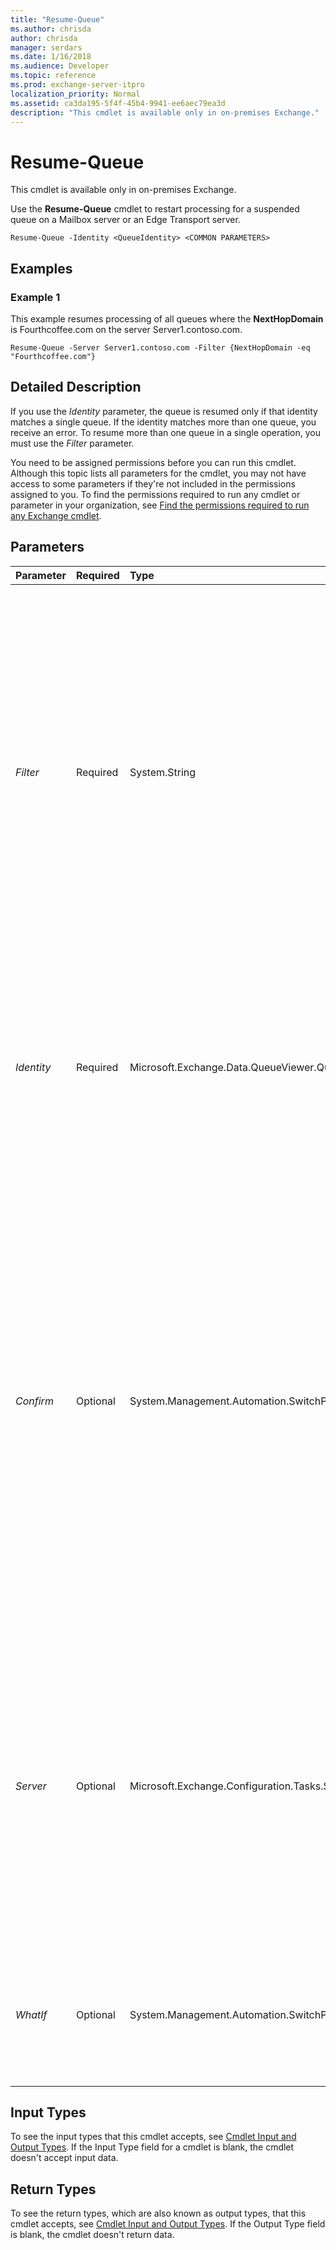 ```yaml
---
title: "Resume-Queue"
ms.author: chrisda
author: chrisda
manager: serdars
ms.date: 1/16/2018
ms.audience: Developer
ms.topic: reference
ms.prod: exchange-server-itpro
localization_priority: Normal
ms.assetid: ca3da195-5f4f-45b4-9941-ee6aec79ea3d
description: "This cmdlet is available only in on-premises Exchange."
---
```


# Resume-Queue

This cmdlet is available only in on-premises Exchange.
  
Use the **Resume-Queue** cmdlet to restart processing for a suspended queue on a Mailbox server or an Edge Transport server.
  
```
Resume-Queue -Identity <QueueIdentity> <COMMON PARAMETERS>
```

## Examples
<a name="Examples"> </a>

### Example 1

This example resumes processing of all queues where the **NextHopDomain** is Fourthcoffee.com on the server Server1.contoso.com.
  
```
Resume-Queue -Server Server1.contoso.com -Filter {NextHopDomain -eq "Fourthcoffee.com"}
```

## Detailed Description
<a name="DetailedDescription"> </a>

If you use the _Identity_ parameter, the queue is resumed only if that identity matches a single queue. If the identity matches more than one queue, you receive an error. To resume more than one queue in a single operation, you must use the _Filter_ parameter.
  
You need to be assigned permissions before you can run this cmdlet. Although this topic lists all parameters for the cmdlet, you may not have access to some parameters if they're not included in the permissions assigned to you. To find the permissions required to run any cmdlet or parameter in your organization, see [Find the permissions required to run any Exchange cmdlet](https://technet.microsoft.com/library/mt432940.aspx).
  
## Parameters
<a name="DetailedDescription"> </a>

|**Parameter**|**Required**|**Type**|**Description**|
|:-----|:-----|:-----|:-----|
| _Filter_ <br/> |Required  <br/> |System.String  <br/> |The _Filter_ parameter specifies one or more queues by using OPath filter syntax. The OPath filter includes a queue property name followed by a comparison operator and value, for example, `{NextHopDomain -eq "contoso.com"}`. For details about filterable queue properties and comparison operators, see [Queue properties](https://technet.microsoft.com/library/bb125237.aspx) and[Find queues and messages in queues in the Exchange Management Shell](https://technet.microsoft.com/library/aa998047.aspx).  <br/> You can specify multiple criteria by using the **and** comparison operator. Property values that aren't expressed as an integer must be enclosed in quotation marks ("). <br/> |
| _Identity_ <br/> |Required  <br/> |Microsoft.Exchange.Data.QueueViewer.QueueIdentity  <br/> |The _Identity_ parameter specifies the queue. Valid input for this parameter uses the syntax _Server_\ _Queue_ or _Queue_, for example,  `Mailbox01\contoso.com` or `Unreachable`. For details about queue identity, see the "Queue identity" section in [Find queues and messages in queues in the Exchange Management Shell](https://technet.microsoft.com/library/aa998047.aspx).  <br/> |
| _Confirm_ <br/> |Optional  <br/> |System.Management.Automation.SwitchParameter  <br/> | The _Confirm_ switch specifies whether to show or hide the confirmation prompt. How this switch affects the cmdlet depends on if the cmdlet requires confirmation before proceeding. <br/>  Destructive cmdlets (for example, **Remove-\*** cmdlets) have a built-in pause that forces you to acknowledge the command before proceeding. For these cmdlets, you can skip the confirmation prompt by using this exact syntax: `-Confirm:$false`.  <br/>  Most other cmdlets (for example, **New-\*** and **Set-\*** cmdlets) don't have a built-in pause. For these cmdlets, specifying the _Confirm_ switch without a value introduces a pause that forces you acknowledge the command before proceeding. <br/> |
| _Server_ <br/> |Optional  <br/> |Microsoft.Exchange.Configuration.Tasks.ServerIdParameter  <br/> | The _Server_ parameter specifies the Exchange server where you want to run this command. You can use any value that uniquely identifies the server. For example: <br/>  Name <br/>  FQDN <br/>  Distinguished name (DN) <br/>  Exchange Legacy DN <br/>  If you don't use this parameter, the command is run on the local server. <br/>  You can use the _Server_ parameter and the _Filter_ parameter in the same command. You can't use the _Server_ parameter and the _Identity_ parameter in the same command. <br/> |
| _WhatIf_ <br/> |Optional  <br/> |System.Management.Automation.SwitchParameter  <br/> |The _WhatIf_ switch simulates the actions of the command. You can use this switch to view the changes that would occur without actually applying those changes. You don't need to specify a value with this switch. <br/> |
   
## Input Types
<a name="InputTypes"> </a>

To see the input types that this cmdlet accepts, see [Cmdlet Input and Output Types](http://go.microsoft.com/fwlink/p/?linkId=616387). If the Input Type field for a cmdlet is blank, the cmdlet doesn't accept input data.
  
## Return Types
<a name="ReturnTypes"> </a>

To see the return types, which are also known as output types, that this cmdlet accepts, see [Cmdlet Input and Output Types](http://go.microsoft.com/fwlink/p/?linkId=616387). If the Output Type field is blank, the cmdlet doesn't return data.
  

